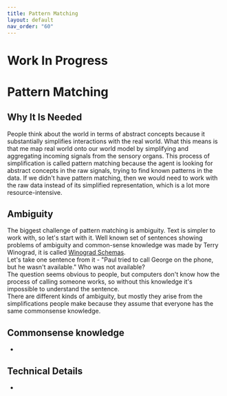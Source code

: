 ```yaml
---
title: Pattern Matching
layout: default
nav_order: "60"
---
```

# Work In Progress

# Pattern Matching

## Why It Is Needed
People think about the world in terms of abstract concepts because it substantially simplifies interactions with the real world. What this means is that me map real world onto our world model by simplifying and aggregating incoming signals from the sensory organs. 
This process of simplification is called pattern matching because the agent is looking for abstract concepts in the raw signals, trying to find known patterns in the data. If we didn't have pattern matching, then we would need to work with the raw data instead of its simplified representation, which is a lot more resource-intensive.

## Ambiguity
The biggest challenge of pattern matching is ambiguity. Text is simpler to work with, so let's start with it. Well known set of sentences showing problems of ambiguity and common-sense knowledge was made by Terry Winograd, it is called [Winograd Schemas](https://cs.nyu.edu/~davise/papers/WSOld.html).  
Let's take one sentence from it - "Paul tried to call George on the phone, but he wasn't available." Who was not available?  
The question seems obvious to people, but computers don't know how the process of calling someone works, so without this knowledge it's impossible to understand the sentence.  
There are different kinds of ambiguity, but mostly they arise from the simplifications people make because they assume that everyone has the same commonsense knowledge.

## Commonsense knowledge
-

## Technical Details
-

